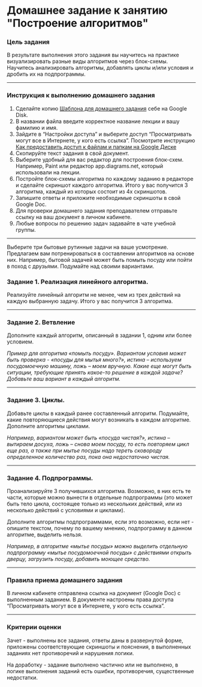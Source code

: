 # Домашнее задание к занятию "Построение алгоритмов"

### Цель задания

В результате выполнения этого задания вы научитесь на практике визуализировать разные виды алгоритмов через блок-схемы. 
Научитесь анализировать алгоритмы, добавлять циклы и/или условия и дробить их на подпрограммы. 

------

### Инструкция к выполнению домашнего задания
 
1. Сделайте копию [Шаблона для домашнего задания](https://docs.google.com/document/d/1LBEUYFhHvZxNWYwkVH5jlQtA9AYNKfJadKhk_WJkPYU/edit?usp=sharing) себе на Google Disk.
2. В названии файла введите корректное название лекции и вашу фамилию и имя.
3. Зайдите в “Настройки доступа” и выберите доступ “Просматривать могут все в Интернете, у кого есть ссылка”.
Посмотрите инструкцию [Как предоставить доступ к файлам и папкам на Google Диске](https://support.google.com/docs/answer/2494822?hl=ru&co=GENIE.Platform%3DDesktop)
4. Скопируйте текст задания в свой документ.
5. Выберите удобный для вас редактор для построения блок-схем. Например, Paint или редактор app.diagrams.net, который использовали на лекции. 
6. Постройте блок-схемы алгоритма по каждому заданию в редакторе и сделайте скриншот каждого алгоритма. Итого у вас получится 3 алгоритма, каждый из которых состоит из 4х скриншотов.
7. Запишите ответы и приложите необходимые скриншоты в свой Google Doc.
8. Для проверки домашнего задания преподавателем отправьте ссылку на ваш документ в личном кабинете.
9. Любые вопросы по решению задач задавайте в чате учебной группы.

------

Выберите три бытовые рутинные задачи на ваше усмотрение. Предлагаем вам потренироваться в составлении алгоритмов на основе них. 
Например, бытовой задачей может быть помыть посуду или пойти в поход с друзьями. Подумайте над своими вариантами.


### Задание 1. Реализация линейного алгоритма.

Реализуйте линейный алгоритм не менее, чем из трех действий на каждую выбранную задачу. Итого у вас получится 3 алгоритма.

------

### Задание 2. Ветвление

Дополните каждый алгоритм, описанный в задании 1, одним или более условием.

*Пример для алгоритма «помыть посуду». 
Вариантом условия может быть проверка - «посуды для мытья много?», истина – используем посудомоечную машину, ложь – моем вручную. 
Какие еще могут быть ситуации, требующие принять какое-то решение в каждой задаче? Добавьте ваш вариант в каждый алгоритм.*

------
### Задание 3. Циклы.

Добавьте циклы в каждый ранее составленный алгоритм. Подумайте, какие повторяющиеся действия могут возникать в каждом алгоритме. 
Дополните алгоритмы циклами.

*Например, вариантом может быть «посуда чистая?», истина – вытираем досуха, ложь – снова моем посуду, то есть повторяем цикл еще раз, 
а также при мытье посуды надо тереть сковороду определенное количество раз, пока она недостаточно чистая.*

------

### Задание 4. Подпрограммы.

Проанализируйте 3 получившихся алгоритма. Возможно, в них есть те части, которые можно вынести в отдельные подпрограммы 
(это может быть тело цикла, состоящее только из нескольких действий, или из несколько действий с условиями и циклами).

Дополните алгоритмы подпрограммами, если это возможно, если нет - опишите текстом, почему по вашему мнению, подпрограмму в данном алгоритме, выделить нельзя.

*Например, в алгоритме «мытье посуды» можно выделить отдельную подпрограмму «мытье посудомоечной посуды» с действиями открыть дверцу, загрузить посуду, добавить моющее средство.* 


------

### Правила приема домашнего задания

В личном кабинете отправлена ссылка на документ (Google Doc) с выполненным заданием. В документе настроены права доступа “Просматривать могут все в Интернете, у кого есть ссылка”.

---

### Критерии оценки

Зачет - выполнены все задания, ответы даны в развернутой форме, приложены соответствующие скриншоты и пояснения, в выполненных заданиях нет противоречий и нарушения логики.

На доработку - задание выполнено частично или не выполнено, в логике выполнения заданий есть ошибки, противоречия, существенные недостатки.

